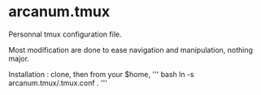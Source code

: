 arcanum.tmux
============

Personnal tmux configuration file.

Most modification are done to ease navigation and manipulation, nothing major.

Installation : clone, then from your $home, 
''' bash
    ln -s arcanum.tmux/.tmux.conf .
'''

